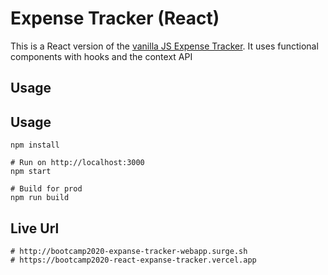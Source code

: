 # Expense Tracker (React)

This is a React version of the [vanilla JS Expense Tracker](https://github.com/bradtraversy/vanillawebprojects/tree/master/expense-tracker). It uses functional components with hooks and the context API

## Usage
## Usage
```
npm install

# Run on http://localhost:3000
npm start

# Build for prod
npm run build

```

## Live Url

```
# http://bootcamp2020-expanse-tracker-webapp.surge.sh
# https://bootcamp2020-react-expanse-tracker.vercel.app
```
